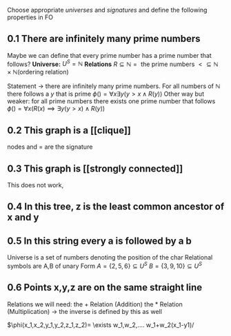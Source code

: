 Choose appropriate *universes* and *signatures* and define the following properties in FO

## 0.1 There are infinitely many prime numbers
Maybe we can define that every prime number has a prime number that follows?
__Universe:__
$U^S =\mathbb{N}$
__Relations__
$R \subseteq \mathbb{N} = \text{ the prime numbers}$
$< \subseteq \mathbb{N} \times \mathbb{N} (\text{ordering relation})$

Statement -> there are infinitely many prime numbers.
For all numbers of $\mathbb{N}$ there follows a $y$ that is prime
$\phi() = \forall x \exists y (y>x \land R(y))$
Other way but weaker:
for all prime numbers there exists one prime number that follows
$\phi() = \forall x(R(x) \implies \exists y  (y>x) \land R(y))$


## 0.2 This graph is a [[clique]]
nodes and = are the signature

## 0.3 This graph is [[strongly connected]]
This does not work, 
## 0.4 In this tree, z is the least common ancestor of x and y

## 0.5 In this string every a is followed by a b
Universe is a set of numbers denoting the position of the char
Relational symbols are A,B of unary Form
$A = \{2,5,6\} \subseteq U^S$
$B = \{3,9,10\} \subseteq U^S$

## 0.6 Points x,y,z are on the same straight line
Relations we will need:
the + Relation (Addition)
the * Relation (Multiplication) -> the inverse is defined by this as well

$\phi(x_1,x_2,y_1,y_2,z_1,z_2)= \exists w_1,w_2,.... w_1+w_2(x_1-y1)/